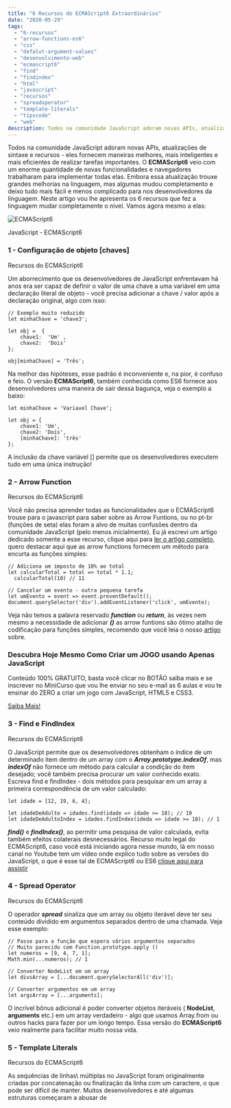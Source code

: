 ```yaml
---
title: "6 Recursos do ECMAScript6 Extraordinários"
date: "2020-05-29"
tags: 
  - "6-recursos"
  - "arrow-functions-es6"
  - "css"
  - "defalut-argument-values"
  - "desenvolvimento-web"
  - "ecmascript6"
  - "find"
  - "findindex"
  - "html"
  - "javascript"
  - "recursos"
  - "spreadoperator"
  - "template-literals"
  - "tipscode"
  - "web"
description: Todos na comunidade JavaScript adoram novas APIs, atualizações de sintaxe e recursos - eles fornecem maneiras melhores, mais inteligentes e mais eficientes de realizar tarefas importantes. O ECMAScript6 veio com um enorme quantidade de novas funcionalidades e navegadores trabalharam para implementar todas elas. Embora essa atualização trouxe grandes melhorias na linguagem, mas algumas mudou completamento e deixo tudo mais fácil e menos complicado para nos desenvolvedores da linguagem. Neste artigo vou lhe apresenta os 6 recursos que fez a linguagem mudar completamente o nível. Vamos agora mesmo a elas
---
```


Todos na comunidade JavaScript adoram novas APIs, atualizações de sintaxe e recursos - eles fornecem maneiras melhores, mais inteligentes e mais eficientes de realizar tarefas importantes. O **ECMAScript6** veio com um enorme quantidade de novas funcionalidades e navegadores trabalharam para implementar todas elas. Embora essa atualização trouxe grandes melhorias na linguagem, mas algumas mudou completamento e deixo tudo mais fácil e menos complicado para nos desenvolvedores da linguagem. Neste artigo vou lhe apresenta os 6 recursos que fez a linguagem mudar completamente o nível. Vamos agora mesmo a elas:

![ECMAScript6](/uploads/2020/01/js.png)

JavaScript - ECMAScript6

### 1 - Configuração de objeto \[chaves\]

Recursos do ECMAScript6

Um aborrecimento que os desenvolvedores de JavaScript enfrentavam há anos era ser capaz de definir o valor de uma chave a uma variável em uma declaração literal de objeto - você precisa adicionar a chave / valor após a declaração original, algo com isso:

```
// Exemplo muito reduzido 
let minhaChave = 'chave3'; 

let obj =  { 
    chave1:  'Um' , 
    chave2:  'Dois' 
}; 

obj[minhaChave] = 'Três';
```

Na melhor das hipóteses, esse padrão é inconveniente e, na pior, é confuso e feio. O versão **ECMAScript6**, também conhecida como ES6 fornece aos desenvolvedores uma maneira de sair dessa bagunça, veja o exemplo a baixo:

```
let minhaChave = 'Variavel Chave';

let obj = {
    chave1: 'Um',
    chave2: 'Dois',
    [minhaChave]: 'três' 
};
```

A inclusão da chave variável \[\] permite que os desenvolvedores executem tudo em uma única instrução!

### 2 - Arrow Function

Recursos do ECMAScript6

Você não precisa aprender todas as funcionalidades que o ECMAScript6 trouse para o javascript para saber sobre as Arrow Funtions, ou no pt-br (funções de seta) elas foram a alvo de muitas confusões dentro da comunidade JavaScript (pelo menos inicialmente). Eu já escrevi um artigo dedicado somente a esse recurso, clique aqui para [ler o artigo completo](/arrow-functions-sintaxe-facil-em-javascript/), quero destacar aqui que as arrow functions fornecem um método para encurta as funções simples:

```
// Adiciona um imposto de 10% ao total
let calcularTotal = total => total * 1.1;
  calcularTotal(10) // 11

// Cancelar um evento - outra pequena tarefa
let umEvento = event => event.preventDefault();
document.querySelector('div').addEventListener('click', umEvento);
```

Veja não temos a palavra reservado **_function_** ou **_return_**, às vezes nem mesmo a necessidade de adicionar **_()_** as arrow funtions são ótimo atalho de codificação para funções simples, recomendo que você leia o nosso [artigo](/arrow-functions-sintaxe-facil-em-javascript/) sobre.

### Descubra Hoje Mesmo Como Criar um JOGO usando Apenas JavaScript

Conteúdo 100% GRATUITO, basta você clicar no BOTÃO saiba mais e se inscrever no MiniCurso que vou lhe enviar no seu e-mail as 6 aulas e vou te ensinar do ZERO a criar um jogo com JavaScript, HTML5 e CSS3.

[Saiba Mais!](https://bit.ly/programador-fullstack-do-zero)

### 3 - Find e FindIndex

Recursos do ECMAScript6

O JavaScript permite que os desenvolvedores obtenham o índice de um determinado item dentro de um array com o **_Array.prototype.indexOf_**, mas **_indexOf_** não fornece um método para calcular a condição do item desejado; você também precisa procurar um valor conhecido exato. Escreva find e findIndex - dois métodos para pesquisar em um array a primeira correspondência de um valor calculado:

```
let idade = [12, 19, 6, 4];

let idadeDeAdulto = idades.find(idade => idade >= 18); // 19
let idadeDeAdultoIndex = idades.findIndex(ideda => idade >= 18); // 1
```

**_find()_** e **_findIndex()_**, ao permitir uma pesquisa de valor calculada, evita também efeitos colaterais desnecessários. Recurso muito legal do ECMAScript6, caso você está iniciando agora nesse mundo, lá em nosso canal no Youtube tem um vídeo onde explico tudo sobre as versões do JavaScript, o que é esse tal de ECMAScript6 ou ES6 [clique aqui para assistir](https://youtu.be/PlFlKxZbVqs)

### 4 - Spread Operator

Recursos do ECMAScript6

O operador **_spread_** sinaliza que um array ou objeto iterável deve ter seu conteúdo dividido em argumentos separados dentro de uma chamada. Veja esse exemplo:

```
// Passe para a função que espera vários argumentos separados
// Muito parecido com Function.prototype.apply ()
let numeros = [9, 4, 7, 1];
Math.min(...numeros); // 1

// Converter NodeList em um array
let divsArray = [...document.querySelectorAll('div')];

// Converter argumentos em um array
let argsArray = [...arguments];
```

O incrível bônus adicional é poder converter objetos iteráveis ​​( **NodeList**, **arguments** etc.) em um array verdadeiro - algo que usamos Array.from ou outros hacks para fazer por um longo tempo. Essa versão do **ECMAScript6** veio realmente para facilitar muito nossa vida.

### 5 - Template Literals

Recursos do ECMAScript6

As sequências de linhas\\ múltiplas no JavaScript foram originalmente criadas por concatenação ou finalização da linha com um caractere, o que pode ser difícil de manter. Muitos desenvolvedores e até algumas estruturas começaram a abusar de <script> tags para encapsular modelos de múltiplas linhas, outros criaram os elementos com o DOM e usaram  
**_outerHTML_** para obter o elemento HTML como uma string.

O **_ECMAScript6_** nos fornece literais de modelo, nos quais você pode criar facilmente cadeias multilinhas usando caracteres de reticulação:

```
// Cadeia de linhas múltiplas
let minhaString = `Opa nova 
    linha aqui`; // No error!

// Interpolação básica
let objeto = { x: 1, y: 2 };
console.log(`seu total é: ${objeto.x + objeto.y}`); // Seu total é: 3
```

É claro que os literais de modelo permitem que você crie mais do que sequências multilinhas, como interpolação simples a avançada, mas apenas a capacidade de criar sequências multilinhas elegantemente me deixou super feliz e tenho certeza que a comunidade JavaScript adorou também.

### 6 - Default Argument Values

Recursos do ECMAScript6

### Descubra Hoje Mesmo Como Criar um JOGO usando Apenas JavaScript

Conteúdo 100% GRATUITO, basta você clicar no BOTÃO saiba mais e se inscrever no MiniCurso que vou lhe enviar no seu e-mail as 6 aulas e vou te ensinar do ZERO a criar um jogo com JavaScript, HTML5 e CSS3.

[Saiba Mais!](https://bit.ly/programador-fullstack-do-zero)

O fornecimento de valores de argumento padrão nas assinaturas de funções é uma capacidade fornecida por muitas linguagens do servidor, como python e PHP, e agora temos essa capacidade no JavaScript:

```
// Uso básico
function cumprimentar(nome = 'Alisson Suassuna') {
  console.log(`E aí ${nome}!`); 
}
cumprimentar(); // E aí Alisson Suassuna

// Você também pode ter uma função!
function cumprimentar(nome = 'Alisson Suassuna', callback = function(){}) {
  console.log(`E aí ${nome}!`);

callback();

}
// Defina apenas um padrão para um parâmetro
function cumprimentar(nome, callback = function(){}) {}
```

Outras linguagens podem emitir um aviso se argumentos sem um valor padrão não forem fornecidos, mas o JavaScript continuará definindo esses valores como **undefined**.

Os seis recursos que listei aqui são apenas uma gota do que o **ECMAScript6** fornece aos desenvolvedores, mas esses recursos você vai usar com muita freqüência. São essas pequenas adições que, muitas vezes, não chamam a atenção, mas se tornam essenciais para a nossa codificação.

### Conclusão

Recursos do ECMAScript6

Espero que vocês gostem desses 6 recursos do ECMAScript6, caso eu tenha deixado alguma funcionalidade fora! Deixe aqui nos comentários, vou deixa aqui em baixo alguns conteúdos extras da uma olhadinha..

#### Conteúdos Recomendados

- [Programador FullStack](/programador-fullstack-8-semanas);
- [React Hooks guia completo](/react-hooks-guia-completo-passo-a-passo/);
- [Expressões Regulares Guia completo](/expressoes-regulares-guia-completo-iniciante/);
- [15 Componentes React incríveis](/15-componentes-incriveis-do-react/)

[![](/uploads/2020/03/Banner-de-promoção-programador-full-stack-1024x1024.jpeg)](/programador-fullstack-8-semanas)

<iframe width="560" height="315" src="https://www.youtube.com/embed/rNaK6oCrXWM" frameborder="0" allow="accelerometer; autoplay; encrypted-media; gyroscope; picture-in-picture" allowfullscreen></iframe>
